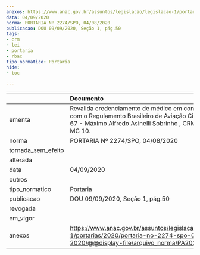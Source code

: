 ```yaml
---
anexos: https://www.anac.gov.br/assuntos/legislacao/legislacao-1/portarias/2020/portaria-no-2274-spo-04-08-2020/@@display-file/arquivo_norma/PA2020-2274.pdf
data: 04/09/2020
norma: PORTARIA Nº 2274/SPO, 04/08/2020
publicacao: DOU 09/09/2020, Seção 1, pág.50
tags:
- crm
- lei
- portaria
- rbac
tipo_normatico: Portaria
hide: 
- toc 
 
---
```


|                    | Documento                                                                                                                                                              |
|:-------------------|:-----------------------------------------------------------------------------------------------------------------------------------------------------------------------|
| ementa             | Revalida credenciamento de médico em conformidade com o Regulamento Brasileiro de Aviação Civil - RBAC nº 67 - Máximo Alfredo Asinelli Sobrinho , CRM-PR 13037, MC 10. |
| norma              | PORTARIA Nº 2274/SPO, 04/08/2020                                                                                                                                       |
| tornada_sem_efeito |                                                                                                                                                                        |
| alterada           |                                                                                                                                                                        |
| data               | 04/09/2020                                                                                                                                                             |
| outros             |                                                                                                                                                                        |
| tipo_normatico     | Portaria                                                                                                                                                               |
| publicacao         | DOU 09/09/2020, Seção 1, pág.50                                                                                                                                        |
| revogada           |                                                                                                                                                                        |
| em_vigor           |                                                                                                                                                                        |
| anexos             | https://www.anac.gov.br/assuntos/legislacao/legislacao-1/portarias/2020/portaria-no-2274-spo-04-08-2020/@@display-file/arquivo_norma/PA2020-2274.pdf                   |